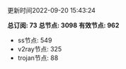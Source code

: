 更新时间2022-09-20 15:43:24

**总订阅: 73**
**总节点: 3098**
**有效节点: 962**
- ss节点: 549
- v2ray节点: 325
- trojan节点: 88
